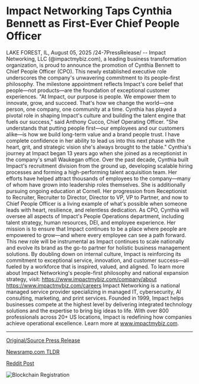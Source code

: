 # Impact Networking Taps Cynthia Bennett as First-Ever Chief People Officer

LAKE FOREST, IL, August 05, 2025 /24-7PressRelease/ -- Impact Networking, LLC (@impactmybiz.com), a leading business transformation organization, is proud to announce the promotion of Cynthia Bennett to Chief People Officer (CPO). This newly established executive role underscores the company's unwavering commitment to its people-first philosophy.   The milestone appointment reflects Impact's core belief that people—not products—are the foundation of exceptional customer experiences.   "At Impact, our purpose is people. We empower them to innovate, grow, and succeed. That's how we change the world—one person, one company, one community at a time. Cynthia has played a pivotal role in shaping Impact's culture and building the talent engine that fuels our success," said Anthony Cucco, Chief Operating Officer. "She understands that putting people first—our employees and our customers alike—is how we build long-term value and a brand people trust. I have complete confidence in her ability to lead us into this next phase with the heart, grit, and strategic vision she's always brought to the table."   Cynthia's journey at Impact began 13 years ago when she joined as a receptionist in the company's small Waukegan office. Over the past decade, Cynthia built Impact's recruitment division from the ground up, developing scalable hiring processes and forming a high-performing talent acquisition team. Her efforts have helped attract thousands of employees to the company—many of whom have grown into leadership roles themselves. She is additionally pursuing ongoing education at Cornell. Her progression from Receptionist to Recruiter, Recruiter to Director, Director to VP, VP to Partner, and now to Chief People Officer is a living example of what's possible when someone leads with heart, resilience, and relentless dedication.   As CPO, Cynthia will oversee all aspects of Impact's People Operations department, including talent strategy, human resources, DEI, and employee experience. Her mission is to ensure that Impact continues to be a place where people are empowered to grow—and where every employee can see a path forward.   This new role will be instrumental as Impact continues to scale nationally and evolve its brand as the go-to partner for holistic business management solutions. By doubling down on internal culture, Impact is reinforcing its commitment to exceptional service, innovation, and customer success—all fueled by a workforce that is inspired, valued, and aligned.   To learn more about Impact Networking's people-first philosophy and national expansion strategy, visit:   https://www.impactmybiz.com/company/about https://www.impactmybiz.com/careers  Impact Networking is a national managed service provider specializing in managed IT, cybersecurity, AI consulting, marketing, and print services. Founded in 1999, Impact helps businesses compete at the highest level by delivering integrated technology solutions and the expertise to bring big ideas to life. With over 800 professionals across 20+ US locations, Impact is redefining how companies achieve operational excellence. Learn more at www.impactmybiz.com. 

---

[Original/Source Press Release](https://www.24-7pressrelease.com/press-release/525605/impact-networking-taps-cynthia-bennett-as-first-ever-chief-people-officer)
                    

[Newsramp.com TLDR](https://newsramp.com/curated-news/cynthia-bennett-rises-to-chief-people-officer-at-impact-networking/676369d6d563426a77a07d3e67446f77) 

 



[Reddit Post](https://www.reddit.com/r/Leadership_Management/comments/1mim9q8/cynthia_bennett_rises_to_chief_people_officer_at/) 



![Blockchain Registration](https://cdn.newsramp.app/24-7PressRelease/qrcode/258/5/chipd5M8.webp)